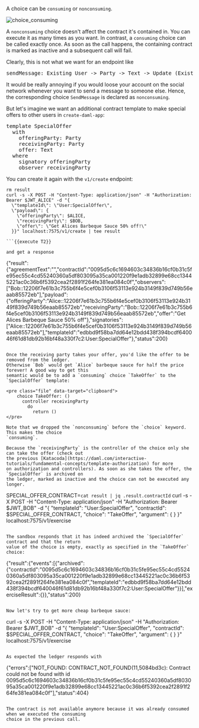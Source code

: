 A choice can be `consuming` or `nonconsuming`.

![choice_consuming](assets/choice_consuming.png)

A `nonconsuming` choice doesn't affect the contract it's contained in. You can execute it as many
times as you want. In contrast, a `consuming` choice can be called exactly once. As soon as the call
happens, the containing contract is marked as inactive and a subsequent call will fail.

Clearly, this is not what we want for an endpoint like

<pre>
sendMessage: Existing User -> Party -> Text -> Update (Existing Message)
</pre>

It would be really annoying if you would loose your account on the social network whenever you want
to send a message to someone else. Hence, the corresponding choice `SendMessage` is declared as
`nonconsuming`.

But let's imagine we want an additional contract template to make special offers to other users in
`create-daml-app`:

<pre class="file" data-filename="daml/User.daml" data-target="append">
template SpecialOffer
  with
    offeringParty: Party
    receivingParty: Party
    offer: Text
  where
    signatory offeringParty
    observer receivingParty
</pre>

You can create it again with the `v1/create` endpoint:

```
rm result
curl -s -X POST -H "Content-Type: application/json" -H "Authorization: Bearer $JWT_ALICE" -d "{
  \"templateId\": \"User:SpecialOffer\",
  \"payload\": {
    \"offeringParty\": $ALICE,
    \"receivingParty\": $BOB,
    \"offer\": \"Get Alices Barbeque Sauce 50% off!\"
  }}" localhost:7575/v1/create | tee result

```{{execute T2}}

and get a response

```
{"result":{"agreementText":"","contractId":"0095d5c6c1694603c34836b16cf0b31c5fe95ec55c4cd55240360a5df803095a35ca001220f9e1adb32899e68cc13445221ac0c36b6f5392cea2f2891f264fe381ea084c0f","observers":["Bob::12206f7e61b3c755b6f4e5cef0b3106f53113e924b3149f839d749b56eaab85572eb"],"payload":{"offeringParty":"Alice::12206f7e61b3c755b6f4e5cef0b3106f53113e924b3149f839d749b56eaab85572eb","receivingParty":"Bob::12206f7e61b3c755b6f4e5cef0b3106f53113e924b3149f839d749b56eaab85572eb","offer":"Get Alices Barbeque Sauce 50% off"},"signatories":["Alice::12206f7e61b3c755b6f4e5cef0b3106f53113e924b3149f839d749b56eaab85572eb"],"templateId":"edbbd9f58ba7dd64e12bdd438f394bcdf640046f61d81db92b16bf48a330f7c2:User:SpecialOffer"},"status":200}
```

Once the receiving party takes your offer, you'd like the offer to be removed from the ledger.
Otherwise `Bob` would get `Alice` barbeque sauce for half the price forever! A good way to get this
semantic would be to add a `consuming` choice `TakeOffer` to the `SpecialOffer` template:

<pre class="file" data-target="clipboard">
    choice TakeOffer: ()
      controller receivingParty
        do
          return ()
</pre>

Note that we dropped the `nonconsuming` before the `choice` keyword. This makes the choice
`consuming`.

Because the `receivingParty` is the controller of the choice only she can take the offer (check out
the previous [Katacoda](https://daml.com/interactive-tutorials/fundamental-concepts/template-authorization) for more
on authorization and controllers). As soon as she takes the offer, the `SpecialOffer` is archived on
the ledger, marked as inactive and the choice can not be executed any longer.

```
SPECIAL_OFFER_CONTRACT=`cat result | jq .result.contractId`
curl -s -X POST -H "Content-Type: application/json" -H "Authorization: Bearer $JWT_BOB" -d "{
    \"templateId\": \"User:SpecialOffer\",
    \"contractId\": $SPECIAL_OFFER_CONTRACT,
    \"choice\": \"TakeOffer\",
    \"argument\": {
    }
}" localhost:7575/v1/exercise

```{{execute T2}}

The sandbox responds that it has indeed archived the `SpecialOffer` contract and that the return
value of the choice is empty, exactly as specified in the `TakeOffer` choice:

```
{"result":{"events":[{"archived":{"contractId":"0095d5c6c1694603c34836b16cf0b31c5fe95ec55c4cd55240360a5df803095a35ca001220f9e1adb32899e68cc13445221ac0c36b6f5392cea2f2891f264fe381ea084c0f","templateId":"edbbd9f58ba7dd64e12bdd438f394bcdf640046f61d81db92b16bf48a330f7c2:User:SpecialOffer"}}],"exerciseResult":{}},"status":200}
```

Now let's try to get more cheap barbeque sauce:

```
curl -s -X POST -H "Content-Type: application/json" -H "Authorization: Bearer $JWT_BOB" -d "{
    \"templateId\": \"User:SpecialOffer\",
    \"contractId\": $SPECIAL_OFFER_CONTRACT,
    \"choice\": \"TakeOffer\",
    \"argument\": {
    }
}" localhost:7575/v1/exercise

```{{execute T2}}

As expected the ledger responds with

```
{"errors":["NOT_FOUND: CONTRACT_NOT_FOUND(11,5084bd3c): Contract could not be found with id 0095d5c6c1694603c34836b16cf0b31c5fe95ec55c4cd55240360a5df803095a35ca001220f9e1adb32899e68cc13445221ac0c36b6f5392cea2f2891f264fe381ea084c0f"],"status":404}
```

The contract is not available anymore because it was already consumed when we executed the consuming
choice in the previous call.
